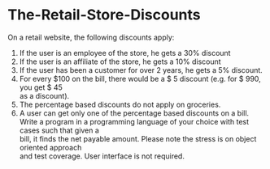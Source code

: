 # The-Retail-Store-Discounts
On	a	retail	website,	the	following	discounts	apply:
1. If	the	user	is	an	employee	of	the	store,	he	gets	a	30%	discount
2. If	the	user	is	an	affiliate	of	the	store,	he	gets	a	10%	discount
3. If	the	user	has	been	a	customer	for	over	2	years,	he	gets	a	5%	discount.
4. For	every	$100	on	the	bill,	there	would	be	a	$	5	discount	(e.g.	for	$	990,	you	get	$	45	
as	a	discount).
5. The	percentage	based	discounts	do	not	apply	on	groceries.
6. A	user	can	get	only	one	of	the	percentage	based	discounts	on	a	bill.
Write	a	program	in	a	programming	language	of	your	choice	with	test	cases	such	that	given	a	
bill,	it	finds	the	net	payable	amount. Please	note	the	stress	is	on	object	oriented	approach	
and	test	coverage.	User	interface	is	not	required.

